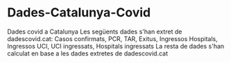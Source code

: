 # Dades-Catalunya-Covid
Dades covid a Catalunya
Les següents dades s'han extret de dadescovid.cat: Casos confirmats, PCR, TAR, Exitus, Ingressos Hospitals, Ingressos UCI, UCI ingressats, Hospitals ingressats
La resta de dades s'han calculat en base a les dades extretes de dadescovid.cat
